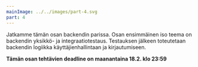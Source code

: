 ```yaml
---
mainImage: ../../images/part-4.svg
part: 4
---
```


<div class="intro">

Jatkamme tämän osan backendin parissa. Osan ensimmäinen iso teema on backendin yksikkö- ja integraatiotestaus. Testauksen jälkeen toteutetaan backendin logiikka käyttäjienhallintaan ja kirjautumiseen.

**Tämän osan tehtävien deadline on maanantaina 18.2. klo 23:59**

</div>
